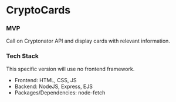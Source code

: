 # CryptoCards

### MVP

Call on Cryptonator API and display cards with relevant information.

### Tech Stack

This specific version will use no frontend framework.

- Frontend: HTML, CSS, JS
- Backend: NodeJS, Express, EJS
- Packages/Dependencies: node-fetch
